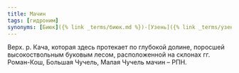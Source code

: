 ```yaml
---
title: Мачин
tags: [гидроним]
synonyms: [Биюк]({% link _terms/биюк.md %})-[Узень]({% link _terms/узень.md %})
---
```


Верх. р. Кача, которая здесь протекает по глубокой долине, поросшей
высокоствольным буковым лесом, расположенной на склонах гг. Роман-Кош, Большая
Чучель, Малая Чучель мачин – РПН.
